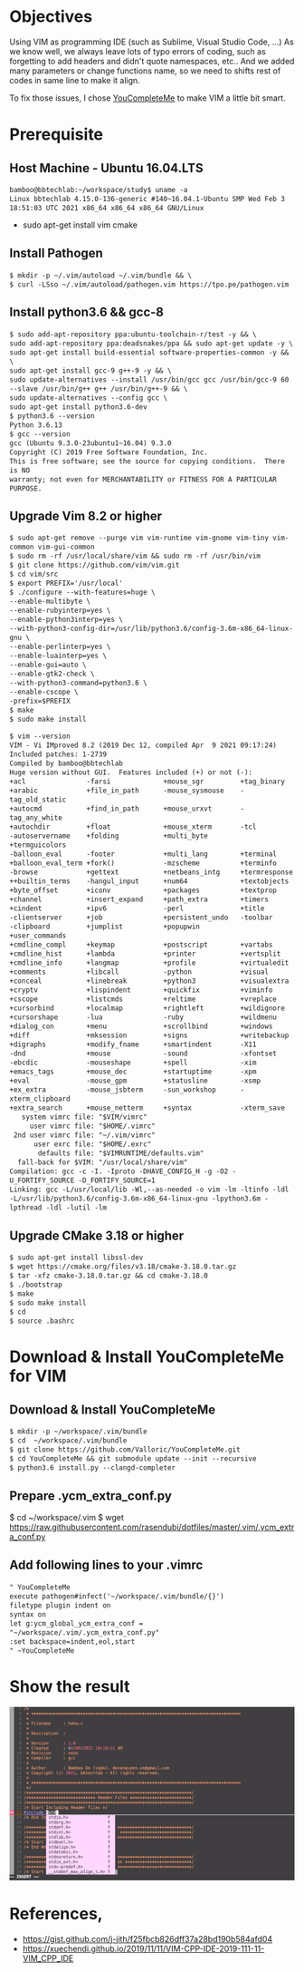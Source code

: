 # Objectives
Using VIM as programming IDE (such as Sublime, Visual Studio Code, ...)
As we know well, we always leave lots of typo errors of coding, such as forgetting to add headers and didn't quote namespaces, etc.. And we added many parameters or change functions name, so we need to shifts rest of codes in same line to make it align.

To fix those issues, I chose [YouCompleteMe](https://github.com/ycm-core/YouCompleteMe/blob/master/README.md) to make VIM a little bit smart.

# Prerequisite 
## Host Machine - Ubuntu 16.04.LTS
```
bamboo@bbtechlab:~/workspace/study$ uname -a
Linux bbtechlab 4.15.0-136-generic #140~16.04.1-Ubuntu SMP Wed Feb 3 18:51:03 UTC 2021 x86_64 x86_64 x86_64 GNU/Linux
```
* sudo apt-get install vim cmake

## Install Pathogen
```
$ mkdir -p ~/.vim/autoload ~/.vim/bundle && \
$ curl -LSso ~/.vim/autoload/pathogen.vim https://tpo.pe/pathogen.vim
```
## Install python3.6 && gcc-8
```
$ sudo add-apt-repository ppa:ubuntu-toolchain-r/test -y && \
sudo add-apt-repository ppa:deadsnakes/ppa && sudo apt-get update -y \
sudo apt-get install build-essential software-properties-common -y && \
sudo apt-get install gcc-9 g++-9 -y && \
sudo update-alternatives --install /usr/bin/gcc gcc /usr/bin/gcc-9 60 --slave /usr/bin/g++ g++ /usr/bin/g++-9 && \
sudo update-alternatives --config gcc \
sudo apt-get install python3.6-dev
$ python3.6 --version
Python 3.6.13
$ gcc --version
gcc (Ubuntu 9.3.0-23ubuntu1~16.04) 9.3.0
Copyright (C) 2019 Free Software Foundation, Inc.
This is free software; see the source for copying conditions.  There is NO
warranty; not even for MERCHANTABILITY or FITNESS FOR A PARTICULAR PURPOSE. 
```
## Upgrade Vim 8.2 or higher
```
$ sudo apt-get remove --purge vim vim-runtime vim-gnome vim-tiny vim-common vim-gui-common
$ sudo rm -rf /usr/local/share/vim && sudo rm -rf /usr/bin/vim
$ git clone https://github.com/vim/vim.git
$ cd vim/src 
$ export PREFIX='/usr/local'
$ ./configure --with-features=huge \
--enable-multibyte \
--enable-rubyinterp=yes \
--enable-python3interp=yes \
--with-python3-config-dir=/usr/lib/python3.6/config-3.6m-x86_64-linux-gnu \
--enable-perlinterp=yes \
--enable-luainterp=yes \
--enable-gui=auto \
--enable-gtk2-check \
--with-python3-command=python3.6 \
--enable-cscope \
-prefix=$PREFIX
$ make
$ sudo make install
```
```
$ vim --version
VIM - Vi IMproved 8.2 (2019 Dec 12, compiled Apr  9 2021 09:17:24)
Included patches: 1-2739
Compiled by bamboo@bbtechlab
Huge version without GUI.  Features included (+) or not (-):
+acl               -farsi             +mouse_sgr         +tag_binary
+arabic            +file_in_path      -mouse_sysmouse    -tag_old_static
+autocmd           +find_in_path      +mouse_urxvt       -tag_any_white
+autochdir         +float             +mouse_xterm       -tcl
-autoservername    +folding           +multi_byte        +termguicolors
-balloon_eval      -footer            +multi_lang        +terminal
+balloon_eval_term +fork()            -mzscheme          +terminfo
-browse            +gettext           +netbeans_intg     +termresponse
++builtin_terms    -hangul_input      +num64             +textobjects
+byte_offset       +iconv             +packages          +textprop
+channel           +insert_expand     +path_extra        +timers
+cindent           +ipv6              -perl              +title
-clientserver      +job               +persistent_undo   -toolbar
-clipboard         +jumplist          +popupwin          +user_commands
+cmdline_compl     +keymap            +postscript        +vartabs
+cmdline_hist      +lambda            +printer           +vertsplit
+cmdline_info      +langmap           +profile           +virtualedit
+comments          +libcall           -python            +visual
+conceal           +linebreak         +python3           +visualextra
+cryptv            +lispindent        +quickfix          +viminfo
+cscope            +listcmds          +reltime           +vreplace
+cursorbind        +localmap          +rightleft         +wildignore
+cursorshape       -lua               -ruby              +wildmenu
+dialog_con        +menu              +scrollbind        +windows
+diff              +mksession         +signs             +writebackup
+digraphs          +modify_fname      +smartindent       -X11
-dnd               +mouse             -sound             -xfontset
-ebcdic            -mouseshape        +spell             -xim
+emacs_tags        +mouse_dec         +startuptime       -xpm
+eval              -mouse_gpm         +statusline        -xsmp
+ex_extra          -mouse_jsbterm     -sun_workshop      -xterm_clipboard
+extra_search      +mouse_netterm     +syntax            -xterm_save
   system vimrc file: "$VIM/vimrc"
     user vimrc file: "$HOME/.vimrc"
 2nd user vimrc file: "~/.vim/vimrc"
      user exrc file: "$HOME/.exrc"
       defaults file: "$VIMRUNTIME/defaults.vim"
  fall-back for $VIM: "/usr/local/share/vim"
Compilation: gcc -c -I. -Iproto -DHAVE_CONFIG_H -g -O2 -U_FORTIFY_SOURCE -D_FORTIFY_SOURCE=1 
Linking: gcc -L/usr/local/lib -Wl,--as-needed -o vim -lm -ltinfo -ldl -L/usr/lib/python3.6/config-3.6m-x86_64-linux-gnu -lpython3.6m -lpthread -ldl -lutil -lm 
```
## Upgrade CMake 3.18 or higher
```
$ sudo apt-get install libssl-dev
$ wget https://cmake.org/files/v3.18/cmake-3.18.0.tar.gz
$ tar -xfz cmake-3.18.0.tar.gz && cd cmake-3.18.0
$ ./bootstrap
$ make
$ sudo make install
$ cd 
$ source .bashrc
```
# Download & Install YouCompleteMe for VIM
## Download & Install YouCompleteMe
```
$ mkdir -p ~/workspace/.vim/bundle
$ cd  ~/workspace/.vim/bundle
$ git clone https://github.com/Valloric/YouCompleteMe.git
$ cd YouCompleteMe && git submodule update --init --recursive
$ python3.6 install.py --clangd-completer
```
## Prepare .ycm_extra_conf.py 
$ cd ~/workspace/.vim
$ wget  https://raw.githubusercontent.com/rasendubi/dotfiles/master/.vim/.ycm_extra_conf.py

## Add following lines to your .vimrc
```
" YouCompleteMe
execute pathogen#infect('~/workspace/.vim/bundle/{}')
filetype plugin indent on
syntax on
let g:ycm_global_ycm_extra_conf = "~/workspace/.vim/.ycm_extra_conf.py"
:set backspace=indent,eol,start
" ~YouCompleteMe
```
# Show the result
![YouCompleteMe](YouCompleteMe.png)

# References,
* https://gist.github.com/j-jith/f25fbcb826dff37a28bd190b584afd04
* https://xuechendi.github.io/2019/11/11/VIM-CPP-IDE-2019-111-11-VIM_CPP_IDE


